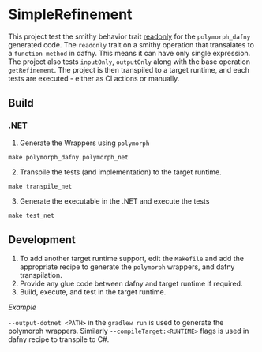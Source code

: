# SimpleRefinement

This project test the smithy behavior trait [readonly](https://smithy.io/1.0/spec/core/behavior-traits.html#readonly-trait) for the `polymorph_dafny` generated code. The `readonly` trait on a smithy operation that transalates to a `function method` in dafny. This means it can have only single expression. The project also tests `inputOnly`, `outputOnly` along with the base operation `getRefinement`. The project is then transpiled to a target runtime, and each tests are executed - either as CI actions or manually.

## Build
### .NET
1. Generate the Wrappers using `polymorph`
```
make polymorph_dafny polymorph_net
```

2. Transpile the tests (and implementation) to the target runtime.
```
make transpile_net
```

3. Generate the executable in the .NET and execute the tests
```
make test_net
```

## Development
1. To add another target runtime support, edit the `Makefile` and add the appropriate recipe to generate the `polymorph` wrappers, and dafny transpilation.
2. Provide any glue code between dafny and target runtime if required.
3. Build, execute, and test in the target runtime.

*Example*

`--output-dotnet <PATH>` in the `gradlew run` is used to generate the polymorph wrappers. Similarly `--compileTarget:<RUNTIME>` flags is used in dafny recipe to transpile to C#.
